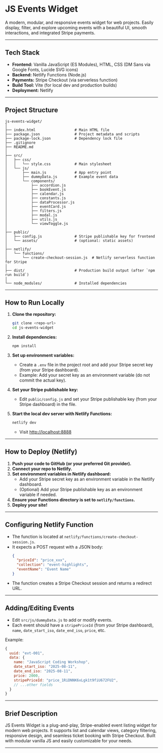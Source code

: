 # JS Events Widget

A modern, modular, and responsive events widget for web projects. Easily display, filter, and explore upcoming events with a beautiful UI, smooth interactions, and integrated Stripe payments.

---

## Tech Stack

- **Frontend:** Vanilla JavaScript (ES Modules), HTML, CSS (DM Sans via Google Fonts, Lucide SVG icons)
- **Backend:** Netlify Functions (Node.js)
- **Payments:** Stripe Checkout (via serverless function)
- **Build Tool:** Vite (for local dev and production builds)
- **Deployment:** Netlify

---

## Project Structure

```
js-events-widget/
│
├── index.html                  # Main HTML file
├── package.json                # Project metadata and scripts
├── package-lock.json           # Dependency lock file
├── .gitignore
├── README.md
│
├── src/
│   ├── css/
│   │   └── style.css           # Main stylesheet
│   └── js/
│       ├── main.js             # App entry point
│       ├── dummyData.js        # Example event data
│       └── components/
│           ├── accordion.js
│           ├── bookEvent.js
│           ├── calendar.js
│           ├── constants.js
│           ├── dataProcessor.js
│           ├── eventCard.js
│           ├── filters.js
│           ├── modal.js
│           ├── utils.js
│           └── viewToggle.js
│
├── public/
│   ├── config.js               # Stripe publishable key for frontend
│   └── assets/                 # (optional: static assets)
│
├── netlify/
│   └── functions/
│       └── create-checkout-session.js  # Netlify serverless function for Stripe
│
├── dist/                       # Production build output (after `npm run build`)
│
└── node_modules/               # Installed dependencies
```

---

## How to Run Locally

1. **Clone the repository:**

   ```sh
   git clone <repo-url>
   cd js-events-widget
   ```

2. **Install dependencies:**

   ```sh
   npm install
   ```

3. **Set up environment variables:**

   - Create a `.env` file in the project root and add your Stripe secret key (from your Stripe dashboard).
   - Example: Add your secret key as an environment variable (do not commit the actual key).

4. **Set your Stripe publishable key:**

   - Edit `public/config.js` and set your Stripe publishable key (from your Stripe dashboard) in the file.

5. **Start the local dev server with Netlify Functions:**
   ```sh
   netlify dev
   ```
   - Visit [http://localhost:8888](http://localhost:8888)

---

## How to Deploy (Netlify)

1. **Push your code to GitHub (or your preferred Git provider).**
2. **Connect your repo to Netlify.**
3. **Set environment variables in Netlify dashboard:**
   - Add your Stripe secret key as an environment variable in the Netlify dashboard.
   - (Optional) Add your Stripe publishable key as an environment variable if needed.
4. **Ensure your Functions directory is set to `netlify/functions`.**
5. **Deploy your site!**

---

## Configuring Netlify Function

- The function is located at `netlify/functions/create-checkout-session.js`.
- It expects a POST request with a JSON body:
  ```json
  {
    "priceId": "price_xxx",
    "collection": "event-highlights",
    "eventName": "Event Name"
  }
  ```
- The function creates a Stripe Checkout session and returns a redirect URL.

---

## Adding/Editing Events

- Edit `src/js/dummyData.js` to add or modify events.
- Each event should have a `stripePriceId` (from your Stripe dashboard), `name`, `date_start_iso`, `date_end_iso`, `price`, etc.

Example:

```js
{
  uuid: "evt-001",
  data: {
    name: "JavaScript Coding Workshop",
    date_start_iso: "2025-08-11",
    date_end_iso: "2025-08-11",
    price: 2000,
    stripePriceId: "price_1RiDNNK6xLgk1t9fiU672FU2",
    // ...other fields
  }
}
```

---

## Brief Description

JS Events Widget is a plug-and-play, Stripe-enabled event listing widget for modern web projects. It supports list and calendar views, category filtering, responsive design, and seamless ticket booking with Stripe Checkout. Built with modular vanilla JS and easily customizable for your needs.

---
